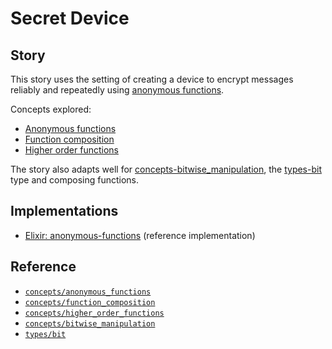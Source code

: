 # Secret Device

## Story

This story uses the setting of creating a device to encrypt messages reliably and repeatedly using [anonymous functions][concepts-anonymous_functions].

Concepts explored:

- [Anonymous functions][concepts-anonymous_functions]
- [Function composition][concepts-function_composition]
- [Higher order functions][concepts-higher_order_functions]

The story also adapts well for [concepts-bitwise_manipulation][concepts-bitwise_manipulation], the [types-bit][types-bit] type and composing functions.

## Implementations

- [Elixir: anonymous-functions][implementation-elixir] (reference implementation)

## Reference

- [`concepts/anonymous_functions`][concepts-anonymous_functions]
- [`concepts/function_composition`][concepts-function_composition]
- [`concepts/higher_order_functions`][concepts-higher_order_functions]
- [`concepts/bitwise_manipulation`][concepts-bitwise_manipulation]
- [`types/bit`][types-bit]

[implementation-elixir]: ../../languages/elixir/exercises/concept/secrets/.docs/instructions.md
[concepts-anonymous_functions]: ../concepts/anonymous_functions.md
[concepts-function_composition]: ../concepts/function_composition.md
[concepts-higher_order_functions]: ../concepts/higher_order_functions.md
[concepts-bitwise_manipulation]: ../concepts/bitwise_manipulation.md
[types-bit]: ../types/bit.md
